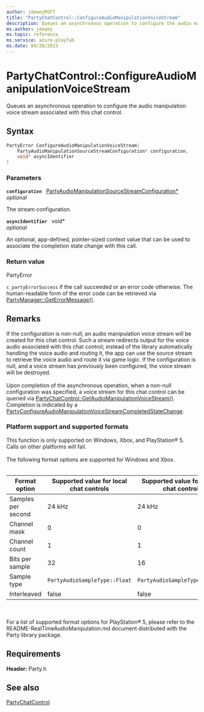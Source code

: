 ```yaml
---
author: jdeweyMSFT
title: "PartyChatControl::ConfigureAudioManipulationVoiceStream"
description: Queues an asynchronous operation to configure the audio manipulation voice stream associated with this chat control.
ms.author: jdewey
ms.topic: reference
ms.service: azure-playfab
ms.date: 04/20/2023
---
```


# PartyChatControl::ConfigureAudioManipulationVoiceStream  

Queues an asynchronous operation to configure the audio manipulation voice stream associated with this chat control.  

## Syntax  
  
```cpp
PartyError ConfigureAudioManipulationVoiceStream(  
    PartyAudioManipulationSourceStreamConfiguration* configuration,  
    void* asyncIdentifier  
)  
```  
  
### Parameters  
  
**`configuration`** &nbsp; [PartyAudioManipulationSourceStreamConfiguration*](../../../structs/partyaudiomanipulationsourcestreamconfiguration.md)  
*optional*  
  
The stream configuration.  
  
**`asyncIdentifier`** &nbsp; void*  
*optional*  
  
An optional, app-defined, pointer-sized context value that can be used to associate the completion state change with this call.  
  
  
### Return value  
PartyError
  
```c_partyErrorSuccess``` if the call succeeded or an error code otherwise. The human-readable form of the error code can be retrieved via [PartyManager::GetErrorMessage()](../../PartyManager/methods/partymanager_geterrormessage.md).
  
## Remarks  
  
If the configuration is non-null, an audio manipulation voice stream will be created for this chat control. Such a stream redirects output for the voice audio associated with this chat control; instead of the library automatically handling the voice audio and routing it, the app can use the source stream to retrieve the voice audio and route it via game logic. If the configuration is null, and a voice stream has previously been configured, the voice stream will be destroyed. <br /><br /> Upon completion of the asynchronous operation, when a non-null configuration was specified, a voice stream for this chat control can be queried via [PartyChatControl::GetAudioManipulationVoiceStream()](partychatcontrol_getaudiomanipulationvoicestream.md). Completion is indicated by a [PartyConfigureAudioManipulationVoiceStreamCompletedStateChange](../../../structs/partyconfigureaudiomanipulationvoicestreamcompletedstatechange.md).   

### Platform support and supported formats

 This function is only supported on Windows, Xbox, and PlayStation® 5. Calls on other platforms will fail.   <br /><br /> The following format options are supported for Windows and Xbox.   <br /><br />

| Format option | Supported value for local chat controls | Supported value for remote chat controls |
| --- | --- | --- |
| Samples per second | 24 kHz | 24 kHz |
| Channel mask | 0 | 0 |
| Channel count | 1 | 1 |
| Bits per sample | 32 | 16 |
| Sample type | ```PartyAudioSampleType::Float``` | ```PartyAudioSampleType::Integer``` |
| Interleaved | false | false |

<br /><br /> For a list of supported format options for PlayStation® 5, please refer to the README-RealTimeAudioManipulation.md document distributed with the Party library package.
  
## Requirements  
  
**Header:** Party.h
  
## See also  
[PartyChatControl](../partychatcontrol.md)  

  
  
